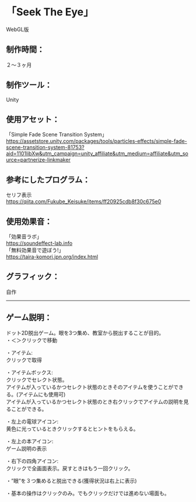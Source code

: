 # 「Seek The Eye」  
WebGL版  

## 制作時間：  
２〜３ヶ月  

## 制作ツール：  
Unity  

## 使用アセット：  
「Simple Fade Scene Transition System」  
https://assetstore.unity.com/packages/tools/particles-effects/simple-fade-scene-transition-system-81753?aid=1101libXw&utm_campaign=unity_affiliate&utm_medium=affiliate&utm_source=partnerize-linkmaker  

## 参考にしたプログラム：  
セリフ表示  
https://qiita.com/Fukube_Keisuke/items/ff20925cdb8f30c675e0  

## 使用効果音：  
「効果音ラボ」  
https://soundeffect-lab.info  
「無料効果音で遊ぼう!」  
https://taira-komori.jpn.org/index.html  

## グラフィック：  
自作  

-----------------------------------

## ゲーム説明：  
ドット2D脱出ゲーム。眼を3つ集め、教室から脱出することが目的。  
・＜＞クリックで移動  

・アイテム:  
クリックで取得  

・アイテムボックス:  
クリックでセレクト状態。  
アイテムが入っているかつセレクト状態のときそのアイテムを使うことができる。(アイテムにも使用可)  
アイテムが入っているかつセレクト状態のとき右クリックでアイテムの説明を見ることができる。  

・左上の電球アイコン:  
黄色に光っているときクリックするとヒントをもらえる。  

・左上の本アイコン:  
ゲーム説明の表示  

・右下の四角アイコン:  
クリックで全画面表示。戻すときはもう一回クリック。  

・”眼”を３つ集めると脱出できる(獲得状況は右上に表示)  

・基本の操作はクリックのみ。でもクリックだけでは進めない場面も。  
